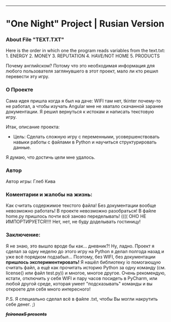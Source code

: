 ____________________________________

<h1>"One Night" Project | Rusian Version</h1>

<h3>About File "TEXT.TXT"</h3>
Here is the order in which one the program reads variables from the text.txt:
1. ENERGY
2. MONEY
3. REPUTATION
4. HAVE/NOT HOME
5. PRODUCTS

Почему английском? Потому что это необходимая информация для любого пользователя заглянувшего в этот проект, мало ли кто решил перевести эту игру.

<h3>О Проекте</h3>
Сама идея пришла когда я был на даче: WIFI там нет, tkinter почему-то не работал, а чтобы изучать Angular мне не хватало скачанной заранее документации. Я решил вернуться к истокам и написать текстовую игру.

Итак, описание проекта:

- Цель: Сделать сложную игру с переменными, усовершенствовать навыки работы с файлами в Python и научиться структурировать данные.

Я думаю, что достичь цели мне удалось.
<h3>Автор</h3>
Автор игры: Глеб Кива

<h3>Коментарии и жалобы на жизнь:</h3>

Как считать содержимое текстого файла! Без документации вообще невозможно работать! В проекте невозможно разобраться! В файле home.py пришлось почти всё заново переделывать! (((( ОНО НЕ ИМПОРТИРУЕТСЯ!!!! Нет, нет, не буду доделывать гостиницу! 

<h3>Заключение:</h3>

Я не знаю, это вышло вроде бы как... дневник?! Ну, ладно. Проект я сделал за одну неделю до этого игру на Python я делал полгода назад и уже всё порядком подзабыл... Поэтому, без WIFI, без документации **пришлось экспериментировать!** Я нашёл библиотеку io помогающую считать файл, а ещё как прочитать историю Python за одну команду (см. license() или файл test.py)) и многое, многое другое. Очень рекомендую, кстати, отключить у себя WIFI и пару часов посидеть в PyCharm, или любой другой среде, которая умеет "подсказывать" команды и вы откроете для себя много интересного!

P.S. Я специально сделал всё в файле .txt, чтобы Вы могли накрутить себе денег. ;)

_~~**feironox5 presents**~~_
